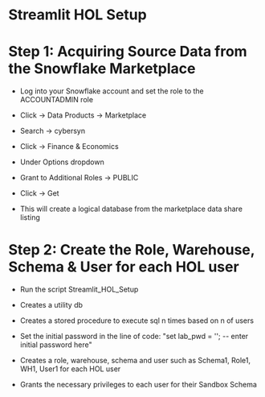 # Streamlit HOL Setup

# Step 1: Acquiring Source Data from the Snowflake Marketplace

  * Log into your Snowflake account and set the role to the ACCOUNTADMIN role
  
  * Click → Data Products → Marketplace
  
  * Search → cybersyn
  
  * Click → Finance & Economics
  
  * Under Options dropdown
  
  * Grant to Additional Roles → PUBLIC
  
  * Click → Get
  
  * This will create a logical database from the marketplace data share listing
  

# Step 2: Create the Role, Warehouse, Schema & User for each HOL user

  * Run the script Streamlit_HOL_Setup
  
  * Creates a utility db
  
  * Creates a stored procedure to execute sql n times based on n of users
    
  * Set the initial password in the line of code: "set lab_pwd = ''; -- enter initial password here"
  
  * Creates a role, warehouse, schema and user such as Schema1, Role1, WH1, User1 for each HOL user
  
  * Grants the necessary privileges to each user for their Sandbox Schema
  
